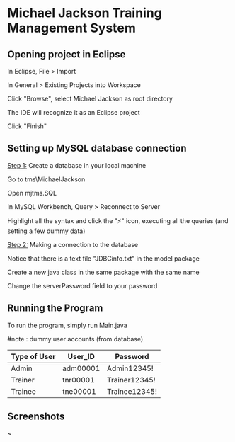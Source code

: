 # Michael Jackson Training Management System 

## Opening project in Eclipse

In Eclipse, File > Import

In General > Existing Projects into Workspace

Click "Browse", select Michael Jackson as root directory

The IDE will recognize it as an Eclipse project

Click "Finish"



## Setting up MySQL database connection

<u>Step 1:</u> Create a database in your local machine

Go to tms\MichaelJackson

Open mjtms.SQL

In MySQL Workbench, Query > Reconnect to Server

Highlight all the syntax and click the "⚡" icon, executing all the queries (and setting a few dummy data)



<u>Step 2:</u> Making a connection to the database

Notice that there is a text file "JDBCinfo.txt" in the model package

Create a new java class in the same package with the same name

Change the serverPassword field to your password



## Running the Program


To run the program, simply run Main.java

#note : dummy user accounts (from database)

| Type of User | User_ID  | Password      |
| ------------ | -------- | ------------- |
| Admin        | adm00001 | Admin12345!   |
| Trainer      | tnr00001 | Trainer12345! |
| Trainee      | tne00001 | Trainee12345! |



## Screenshots

~